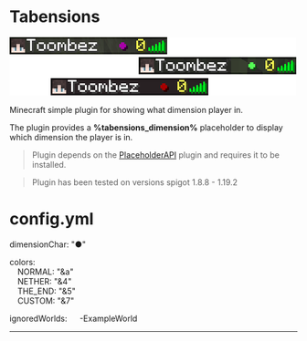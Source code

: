 # Tabensions

![tab examples in tab](.github/tabensions.png)

Minecraft simple plugin for showing what dimension player in.

The plugin provides a **%tabensions_dimension%** placeholder to display which dimension the player is in.

> Plugin depends on the [PlaceholderAPI](https://github.com/PlaceholderAPI/PlaceholderAPI) plugin and requires it to be installed.

> Plugin has been tested on versions spigot 1.8.8 - 1.19.2

# config.yml
dimensionChar: "●"  

colors:  
&emsp;NORMAL: "&a"  
&emsp;NETHER: "&4"  
&emsp;THE_END: "&5"  
&emsp;CUSTOM: "&7"  

ignoredWorlds:
&emsp; -ExampleWorld

---
